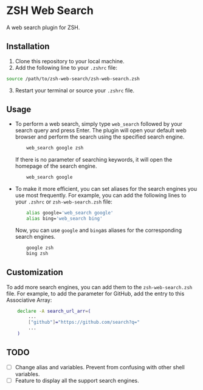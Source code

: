 # ZSH Web Search
A web search plugin for ZSH.

## Installation

1. Clone this repository to your local machine.
2. Add the following line to your `.zshrc` file:

```zsh
source /path/to/zsh-web-search/zsh-web-search.zsh
```

3. Restart your terminal or source your `.zshrc` file.

## Usage

- To perform a web search, simply type `web_search` followed by your search query and press Enter. The plugin will open your default web browser and perform the search using the specified search engine.

   ```zsh
       web_search google zsh
   ```

   If there is no parameter of searching keywords, it will open the homepage of the search engine.

   ```zsh
       web_search google
   ```

- To make it more efficient, you can set aliases for the search engines you use most frequently. For example, you can add the following lines to your `.zshrc` or `zsh-web-search.zsh` file:

    ```zsh
        alias google='web_search google'
        alias bing='web_search bing'
    ```

    Now, you can use `google` and `bing`as aliases for the corresponding search engines.

    ```zsh
        google zsh
        bing zsh
    ```

## Customization

To add more search engines, you can add them to the `zsh-web-search.zsh` file. For example, to add the parameter for GitHub, add the entry to this Associative Array:

```zsh
    declare -A search_url_arr=(
        ...
        ["github"]="https://github.com/search?q="
        ...
    )
```

## TODO

- [ ] Change alias and variables. Prevent from confusing with other shell variables.
- [ ] Feature to display all the support search engines.
